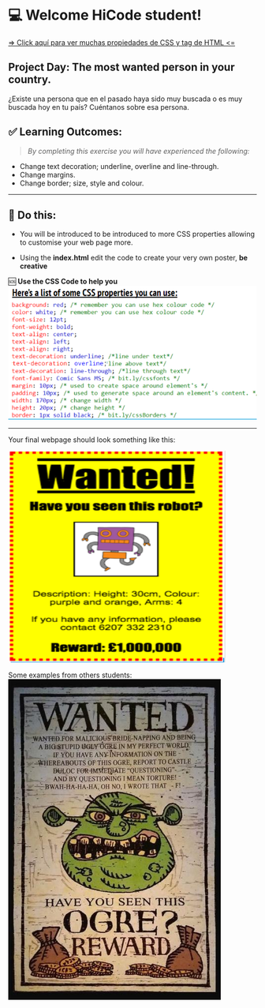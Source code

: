 # 💻 Welcome HiCode student!

[ => Click aquí para ver muchas propiedades de CSS y tag de HTML <= ](https://github.com/HiCodeEducation/Level-03-ComputerScienceForAll)

## Project Day: The most wanted person in your country.

¿Existe una persona que en el pasado haya sido muy buscada o es muy buscada hoy en tu país? Cuéntanos sobre esa persona.

## ✅ Learning Outcomes:

> *By completing this exercise you will have experienced the following:*

* Change text decoration; underline, overline and line-through. 
* Change margins.
* Change border; size, style and colour. 

---

## 🎯 Do this:

* You will be introduced to be introduced to more CSS properties allowing to customise your web page more. 

*  Using the **index.html** edit the code to create your very own poster, **be creative** 


🆘 **Use the CSS Code to help you**
![image](/images/cssCode.png)


---
Your final webpage should look something like this:


![image](/images/examplePoster.png)


Some examples from others students:
![image](/images/challenge_poster.jpg)